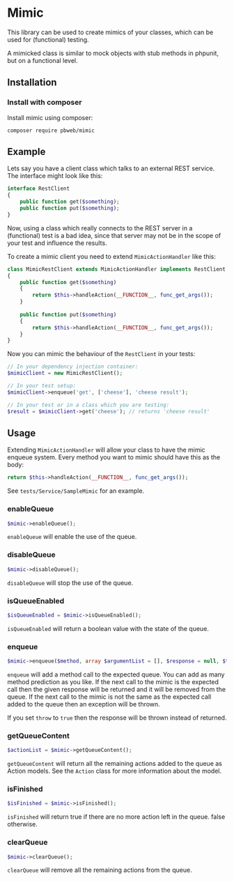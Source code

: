 # Mimic

This library can be used to create mimics of your classes, which can be used for (functional) testing.

A mimicked class is similar to mock objects with stub methods in phpunit, but on a functional level.

## Installation

### Install with composer

Install mimic using composer:

```
composer require pbweb/mimic
```

## Example

Lets say you have a client class which talks to an external REST service. The interface might look like this:

```php
interface RestClient
{
    public function get($something);
    public function put($something);
}
```

Now, using a class which really connects to the REST server in a (functional) test is a bad idea, since that server may not be in the scope of your test and influence the results.

To create a mimic client you need to extend `MimicActionHandler` like this:

```php
class MimicRestClient extends MimicActionHandler implements RestClient
{
    public function get($something)
    {
        return $this->handleAction(__FUNCTION__, func_get_args());
    }
    
    public function put($something)
    {
        return $this->handleAction(__FUNCTION__, func_get_args());
    }
}
```

Now you can mimic the behaviour of the `RestClient` in your tests:

```php
// In your dependency injection container:
$mimicClient = new MimicRestClient();

// In your test setup:
$mimicClient->enqueue('get', ['cheese'], 'cheese result');

// In your test or in a class which you are testing:
$result = $mimicClient->get('cheese'); // returns 'cheese result'
```

## Usage

Extending `MimicActionHandler` will allow your class to have the mimic enqueue system.
Every method you want to mimic should have this as the body:

```php
return $this->handleAction(__FUNCTION__, func_get_args());
```

See `tests/Service/SampleMimic` for an example.

### enableQueue

```php
$mimic->enableQueue();
```

`enableQueue` will enable the use of the queue.

### disableQueue

```php
$mimic->disableQueue();
```

`disableQueue` will stop the use of the queue.

### isQueueEnabled

```php
$isQueueEnabled = $mimic->isQueueEnabled();
```

`isQueueEnabled` will return a boolean value with the state of the queue.

### enqueue

```php
$mimic->enqueue($method, array $argumentList = [], $response = null, $throw = false);
```
    
`enqueue` will add a method call to the expected queue.
You can add as many method prediction as you like.
If the next call to the mimic is the expected call then the given response will be returned and it will be removed from the queue.
If the next call to the mimic is not the same as the expected call added to the queue then an exception will be thrown.

If you set `throw` to `true` then the response will be thrown instead of returned.

### getQueueContent

```php
$actionList = $mimic->getQueueContent();
```
    
`getQueueContent` will return all the remaining actions added to the queue as Action models.
See the `Action` class for more information about the model.

### isFinished

```php
$isFinished = $mimic->isFinished();
```
    
`isFinished` will return true if there are no more action left in the queue. false otherwise.

### clearQueue
    
```php
$mimic->clearQueue();
```
    
`clearQueue` will remove all the remaining actions from the queue.

